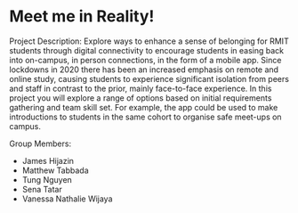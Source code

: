 # Meet me in Reality!
Project Description: Explore ways to enhance a sense of belonging for RMIT students through digital connectivity to encourage students in easing back into on-campus, in person connections, in the form of a mobile app. Since lockdowns in 2020 there has been an increased emphasis on remote and online study, causing students to experience significant isolation from peers and staff in contrast to the prior, mainly face-to-face experience. In this project you will explore a range of options based on initial requirements gathering and team skill set. For example, the app could be used to make introductions to students in the same cohort to organise safe meet-ups on campus.

Group Members:
* James Hijazin
* Matthew Tabbada
* Tung Nguyen
* Sena Tatar
* Vanessa Nathalie Wijaya
